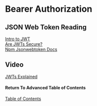 # Bearer Authorization

## JSON Web Token Reading 

[Intro to JWT](https://jwt.io/introduction/)<br>
[Are JWTs Secure?](https://stackoverflow.com/questions/27301557/if-you-can-decode-jwt-how-are-they-secure)<br>
[Npm Jsonwebtoken Docs](https://www.npmjs.com/package/jsonwebtoken)<br>

## Video
[JWTs Explained](https://www.youtube.com/watch?v=926mknSW9Lo)<br>

#### Return To Advanced Table of Contents
[Table of Contents](https://github.com/TraceDugar/reading-notes/blob/main/401/toc.md)<br>
